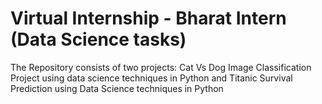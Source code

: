 # Virtual Internship - Bharat Intern (Data Science tasks)
The Repository consists of two projects:
Cat Vs Dog Image Classification Project using data science techniques in Python and
Titanic Survival Prediction using Data Science techniques in Python
